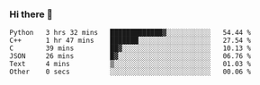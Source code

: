 ### Hi there 👋

<!--START_SECTION:waka-->

```text
Python   3 hrs 32 mins   █████████████▓░░░░░░░░░░░   54.44 %
C++      1 hr 47 mins    ███████░░░░░░░░░░░░░░░░░░   27.54 %
C        39 mins         ██▓░░░░░░░░░░░░░░░░░░░░░░   10.13 %
JSON     26 mins         █▓░░░░░░░░░░░░░░░░░░░░░░░   06.76 %
Text     4 mins          ▒░░░░░░░░░░░░░░░░░░░░░░░░   01.03 %
Other    0 secs          ░░░░░░░░░░░░░░░░░░░░░░░░░   00.06 %
```

<!--END_SECTION:waka-->
<!--
**Boombag0607/Boombag0607** is a ✨ _special_ ✨ repository because its `README.md` (this file) appears on your GitHub profile.

Here are some ideas to get you started:

- 🔭 I’m currently working on ...
- 🌱 I’m currently learning ...
- 👯 I’m looking to collaborate on ...
- 🤔 I’m looking for help with ...
- 💬 Ask me about ...
- 📫 How to reach me: ...
- 😄 Pronouns: ...
- ⚡ Fun fact: ...
-->
